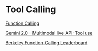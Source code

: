 # Tool Calling

[Function Calling](https://googleapis.github.io/python-genai/#function-calling)

[Gemini 2.0 - Multimodal live API: Tool use](https://github.com/google-gemini/cookbook/blob/main/gemini-2/live_api_tool_use.ipynb)

[Berkeley Function-Calling Leaderboard](https://gorilla.cs.berkeley.edu/leaderboard.html)